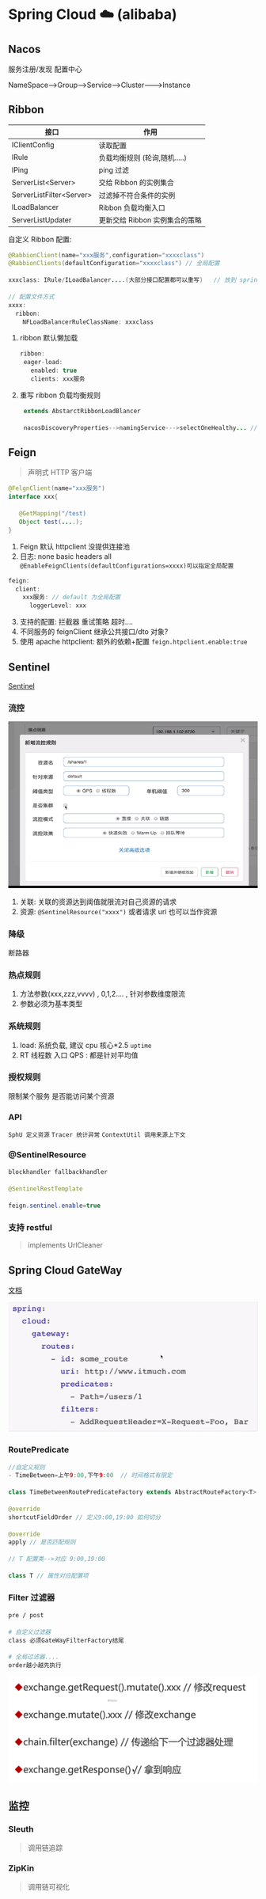 # Spring Cloud ☁️ (alibaba)

## Nacos

服务注册/发现 配置中心

NameSpace-->Group-->Service-->Cluster--->Instance

## Ribbon

| 接口                       | 作用                           |
| -------------------------- | ------------------------------ |
| IClientConfig              | 读取配置                       |
| IRule                      | 负载均衡规则 (轮询,随机.....)  |
| IPing                      | ping 过滤                      |
| ServerList\<Server\>       | 交给 Ribbon 的实例集合         |
| ServerListFilter\<Server\> | 过滤掉不符合条件的实例         |
| ILoadBalancer              | Ribbon 负载均衡入口            |
| ServerListUpdater          | 更新交给 Ribbon 实例集合的策略 |

自定义 Ribbon 配置:

```java
@RabbionClient(name="xxx服务",configuration="xxxxclass")
@RabbionClients(defaultConfiguration="xxxxclass") // 全局配置

xxxclass: IRule/ILoadBalancer....(大部分接口配置都可以重写)   // 放到 spring boot扫描包之外, 防止父子上下文重叠扫描(事务失效)

// 配置文件方式
xxxx:
  ribbon:
    NFLoadBalancerRuleClassName: xxxclass
```

1. ribbon 默认懒加载

   ```java
   ribbon:
    eager-load:
      enabled: true
      clients: xxx服务
   ```

2. 重写 ribbon 负载均衡规则

   ```java
    extends AbstarctRibbonLoadBlancer

    nacosDiscoveryProperties-->namingService--->selectOneHealthy... // nacos提供的基于权重的负载均衡规则
   ```

## Feign

> 声明式 HTTP 客户端

```java
@FelgnClient(name="xxx服务")
interface xxx{

   @GetMapping("/test)
   Object test(....);
}
```

1. Feign 默认 httpclient 没提供连接池
2. 日志: none basic headers all <code>@EnableFeignClients(defaultConfigurations=xxxx)可以指定全局配置</code>

```java
feign:
  client:
    xxx服务: // default 为全局配置
      loggerLevel: xxx
```

3. 支持的配置: 拦截器 重试策略 超时....
4. 不同服务的 feignClient 继承公共接口/dto 对象?
5. 使用 apache httpclient: 额外的依赖+配置 <code>feign.htpclient.enable:true</code>

## Sentinel

[Sentinel](https://github.com/alibaba/Sentinel)

### 流控

![流控规则](./imgs/sentinel.png)

1. 关联: 关联的资源达到阈值就限流对自己资源的请求
2. 资源: <code>@SentinelResource("xxxx")</code> 或者请求 uri 也可以当作资源

### 降级

断路器

### 热点规则

1. 方法参数(xxx,zzz,vvvv) , 0,1,2.... , 针对参数维度限流
2. 参数必须为基本类型

### 系统规则

1. load: 系统负载, 建议 cpu 核心\*2.5 <code>uptime</code>
2. RT 线程数 入口 QPS : 都是针对平均值

### 授权规则

限制某个服务 是否能访问某个资源

### API

<code>SphU 定义资源</code>
<code>Tracer 统计异常</code>
<code>ContextUtil 调用来源上下文</code>

### @SentinelResource

```java
blockhandler fallbackhandler

@SentinelRestTemplate

feign.sentinel.enable=true
```

### 支持 restful

> implements UrlCleaner

## Spring Cloud GateWay

[文档](https://spring.io/projects/spring-cloud-gateway)

![实例](./imgs/gateway.png)

### RoutePredicate

```java
//自定义规则
- TimeBetween=上午9:00,下午9:00  // 时间格式有限定

class TimeBetweenRoutePredicateFactory extends AbstractRouteFactory<T> // 名称有限制

@override
shortcutFieldOrder // 定义9:00,19:00 如何切分

@override
apply // 是否匹配规则

// T 配置类-->对应 9:00,19:00

class T // 属性对应配置项
```

### Filter 过滤器

```bash
pre / post

# 自定义过滤器
class 必须GateWayFilterFactory结尾

# 全局过滤器....
order越小越先执行
```

![自定义Filter](./imgs/filter.png)

## 监控

### Sleuth

> 调用链追踪

### ZipKin

> 调用链可视化
